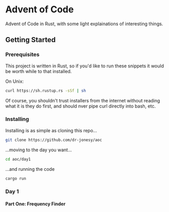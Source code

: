 # Advent of Code
Advent of Code in Rust, with some light explainations of interesting things. 

## Getting Started

### Prerequisites

This project is written in Rust, so if you'd like to run these snippets it
would be worth while to that installed.

On Unix:

```sh
curl https://sh.rustup.rs -sSf | sh
```

Of course, you shouldn't trust installers from the internet without reading
what it is they do first, and should nver pipe curl directly into bash, etc.

### Installing

Installing is as simple as cloning this repo...

```sh
git clone https://github.com/dr-jonesy/aoc
```

...moving to the day you want...

```sh
cd aoc/day1
```

...and running the code

```sh
cargo run
```

### Day 1

#### Part One: Frequency Finder
